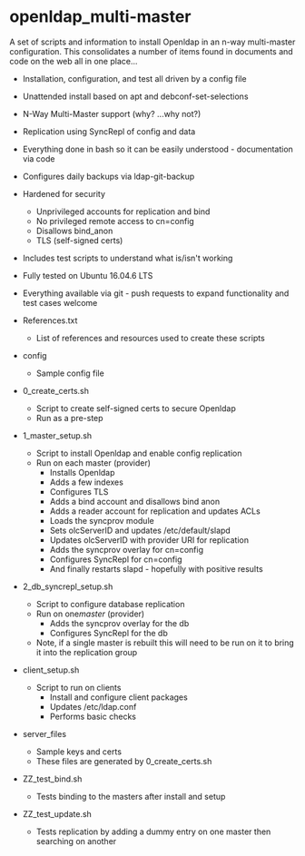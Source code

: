 # openldap_multi-master
A set of scripts and information to install Openldap in an n-way multi-master configuration.  This consolidates a number of items found in documents and code on the web all in one place...
* Installation, configuration, and test all driven by a config file
* Unattended install based on apt and debconf-set-selections
* N-Way Multi-Master support (why?  ...why not?)
* Replication using SyncRepl of config and data
* Everything done in bash so it can be easily understood - documentation via code
* Configures daily backups via ldap-git-backup
* Hardened for security
  * Unprivileged accounts for replication and bind
  * No privileged remote access to cn=config
  * Disallows bind_anon
  * TLS (self-signed certs)
* Includes test scripts to understand what is/isn't working
* Fully tested on Ubuntu 16.04.6 LTS
* Everything available via git - push requests to expand functionality and test cases welcome


* References.txt
  * List of references and resources used to create these scripts
* config
  * Sample config file
* 0_create_certs.sh
  * Script to create self-signed certs to secure Openldap
  * Run as a pre-step
* 1_master_setup.sh
  * Script to install Openldap and enable config replication
  * Run on each master (provider)
    * Installs Openldap
    * Adds a few indexes
    * Configures TLS
    * Adds a bind account and disallows bind anon
    * Adds a reader account for replication and updates ACLs
    * Loads the syncprov module
    * Sets olcServerID and updates /etc/default/slapd
    * Updates olcServerID with provider URI for replication
    * Adds the syncprov overlay for cn=config
    * Configures SyncRepl for cn=config
    * And finally restarts slapd - hopefully with positive results
* 2_db_syncrepl_setup.sh
  * Script to configure database replication
  * Run on one*master* (provider)
    * Adds the syncprov overlay for the db
    * Configures SyncRepl for the db
  * Note, if a single master is rebuilt this will need to be run on it to bring it into the replication group
* client_setup.sh
  * Script to run on clients
    * Install and configure client packages
    * Updates /etc/ldap.conf
    * Performs basic checks
* server_files
  * Sample keys and certs
  * These files are generated by 0_create_certs.sh
* ZZ_test_bind.sh
  * Tests binding to the masters after install and setup
* ZZ_test_update.sh
  * Tests replication by adding a dummy entry on one master then searching on another

